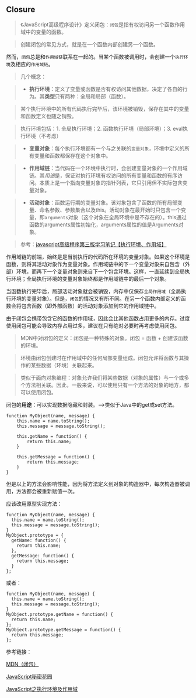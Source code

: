 ## Closure

> 《JavaScript高级程序设计》定义闭包：`闭包`是指有权访问另一个函数作用域中的变量的函数。

> 创建闭包的常见方式，就是在一个函数内部创建另一个函数。

然而，`闭包`总是和`作用域链`联系在一起的。当某个函数被调用时，会创建一个`执行环境`及相应的`作用域链`。

> 几个概念：

> - **执行环境**：定义了变量或函数是否有权访问其他数据，决定了各自的行为。其**类型**只有两种：全局和局部（函数）。

> 某个执行环境中的所有代码执行完毕后，该环境被销毁，保存在其中的变量和函数定义也随之销毁。

> 执行环境包括：1. 全局执行环境；2. 函数执行环境（局部环境）；3. eval执行环境（不考虑）

> - **变量对象**：每个执行环境都有一个与之关联的`变量对象`，环境中定义的所有变量和函数都保存在这个对象中。

> - **作用域链**：当代码在一个环境中执行时，会创建变量对象的一个作用域链。其*用途*是，保证对执行环境有权访问的所有变量和函数的有序访问。本质上是一个指向变量对象的指针列表，它只引用但不实际包含变量对象。

> - **活动对象**：函数运行期的变量对象。该对象包含了函数的所有局部变量、命名参数、参数集合以及this。活动对象在最开始时只包含一个变量，即`arguments`对象（这个对象在全局环境中是不存在的）。this通过函数的arguments属性初始化，arguments属性的值是Arguments对象。

> 参考：[javascript高级程序第三版学习笔记【执行环境、作用域】](http://www.cnblogs.com/pigtail/archive/2012/07/19/2570988.html)

作用域链的前端，始终是是当前执行的代码所在环境的变量对象。如果这个环境是函数，则将其活动对象作为变量对象。作用域链中的下一个变量对象来自包含（外部）环境，而再下一个变量对象则来自下一个包含环境。这样，一直延续到全局执行环境；全局执行环境的变量对象始终都是作用域链中的最后一个对象。

当函数执行完毕后，局部活动对象就会被销毁，内存中仅保存`全局作用域`（全局执行环境的变量对象）。但是，`闭包`的情况又有所不同。在另一个函数内部定义的函数会将包含函数（即外部函数）的活动对象添加到它的作用域链中。

由于闭包会携带包含它的函数的作用域，因此会比其他函数占用更多的内存。过度使用闭包可能会导致内存占用过多，建议在只有绝对必要时再考虑使用闭包。

> MDN中对闭包的定义：闭包是一种特殊的对象。闭包 = 函数 + 创建该函数的环境。

> 环境由闭包创建时在作用域中的任何局部变量组成。闭包允许将函数与其操作的某些数据（环境）关联起来。

> 类似于面向对象编程：对象允许我们将某些数据（对象的属性）与一个或多个方法相关联。因此，一般来说，可以使用只有一个方法的对象的地方，都可以使用闭包。

闭包的**用途**：可以实现数据隐藏和封装。——>类似于Java中的get或set方法。

	function MyObject(name, message) {
		this.name = name.toString();
		this.message = message.toString();

		this.getName = function() {
			return this.name;
		}
		
		this.getMessage = function() {
			return this.message;
		}
	}

但是以上的方法会影响性能，因为将方法定义到对象的构造器中，每次构造器被调用，方法都会被重新赋值一次。

应该改用原型实现方法：

	function MyObject(name, message) {
	  this.name = name.toString();
	  this.message = message.toString();
	}
	MyObject.prototype = {
	  getName: function() {
	    return this.name;
	  },
	  getMessage: function() {
	    return this.message;
	  }
	};

或者：

	function MyObject(name, message) {
	  this.name = name.toString();
	  this.message = message.toString();
	}
	MyObject.prototype.getName = function() {
	  return this.name;
	};
	MyObject.prototype.getMessage = function() {
	  return this.message;
	};


参考链接：

[MDN（闭包）](https://developer.mozilla.org/cn/docs/Web/JavaScript/Closures)

[JavaScript秘密花园](http://www.jb51.net/onlineread/JavaScript-Garden-CN/#function.closures)

[JavaScript之执行环境及作用域](http://www.cnblogs.com/zxj159/archive/2013/05/17/3084598.html)